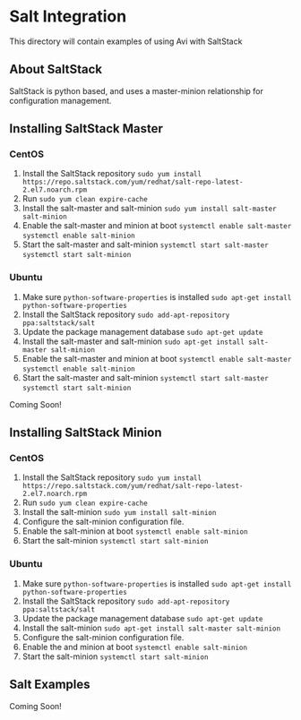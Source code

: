 # Salt Integration

This directory will contain examples of using Avi with SaltStack


## About SaltStack

SaltStack is python based, and uses a master-minion relationship for configuration management.


## Installing SaltStack Master

### CentOS

1.  Install the SaltStack repository
    `sudo yum install https://repo.saltstack.com/yum/redhat/salt-repo-latest-2.el7.noarch.rpm`
2.  Run `sudo yum clean expire-cache`
3.  Install the salt-master and salt-minion
    `sudo yum install salt-master salt-minion`
4.  Enable the salt-master and minion at boot
    `systemctl enable salt-master`
    `systemctl enable salt-minion`
5.  Start the salt-master and salt-minion
    `systemctl start salt-master`
    `systemctl start salt-minion`

### Ubuntu

1.  Make sure `python-software-properties` is installed
    `sudo apt-get install python-software-properties`
2.  Install the SaltStack repository
    `sudo add-apt-repository ppa:saltstack/salt`
3.  Update the package management database
    `sudo apt-get update`
4.  Install the salt-master and salt-minion
    `sudo apt-get install salt-master salt-minion`
5.  Enable the salt-master and minion at boot
    `systemctl enable salt-master`
    `systemctl enable salt-minion`
6.  Start the salt-master and salt-minion
    `systemctl start salt-master`
    `systemctl start salt-minion`

Coming Soon!

## Installing SaltStack Minion

### CentOS

1.  Install the SaltStack repository
    `sudo yum install https://repo.saltstack.com/yum/redhat/salt-repo-latest-2.el7.noarch.rpm`
2.  Run `sudo yum clean expire-cache`
3.  Install the salt-minion
    `sudo yum install salt-minion`
4.  Configure the salt-minion configuration file.
5.  Enable the salt-minion at boot
    `systemctl enable salt-minion`
6.  Start the salt-minion
    `systemctl start salt-minion`

### Ubuntu

1.  Make sure `python-software-properties` is installed
    `sudo apt-get install python-software-properties`
2.  Install the SaltStack repository
    `sudo add-apt-repository ppa:saltstack/salt`
3.  Update the package management database
    `sudo apt-get update`
4.  Install the salt-minion
    `sudo apt-get install salt-master salt-minion`
5.  Configure the salt-minion configuration file.
6.  Enable the and minion at boot
    `systemctl enable salt-minion`
7.  Start the salt-minion
    `systemctl start salt-minion`

## Salt Examples

Coming Soon!
